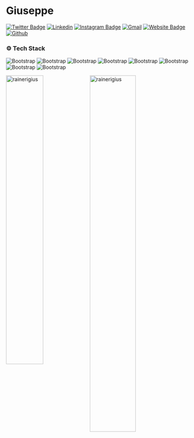 # Giuseppe

[![Twitter Badge](https://img.shields.io/badge/-Twitter-1da1f2?labelColor=1da1f2&logo=twitter&logoColor=white&link=https://twitter.com/rainerigiu)](https://twitter.com/rainerigiu)
[![Linkedin](https://img.shields.io/badge/-LinkedIn-blue?style=flat&logo=Linkedin&logoColor=white)](https://www.linkedin.com/in/rainerigiuseppe/)
[![Instagram Badge](https://img.shields.io/badge/-Instagram-purple?logo=instagram&logoColor=white&link=https://instagram.com/rainerigiu/)](https://www.instagram.com/rainerigiu)
[![Gmail](https://img.shields.io/badge/-Gmail-c14438?style=flat&logo=Gmail&logoColor=white)](mailto:rainerigiuseppe@icloud.com)
[![Website Badge](https://img.shields.io/badge/-Website-c14438?style=flat&logo=Google-Chrome&logoColor=white&link=https://rainerigiu.com)](https://rainerigiu.com)
[![Github](https://img.shields.io/github/followers/rainerigius?label=Follow&style=social)](https://github.com/rainerigius)

### ⚙️ Tech Stack

![Bootstrap](https://img.shields.io/badge/-Pine%20Script-05122A?style=flat-square&logo=Pine-Script&color=353535) ![Bootstrap](https://img.shields.io/badge/-HTML-05122A?style=flat-square&logo=HTML&color=353535) ![Bootstrap](https://img.shields.io/badge/-PHP-05122A?style=flat-square&logo=PHP&color=353535) ![Bootstrap](https://img.shields.io/badge/-CSS-05122A?style=flat-square&logo=CSS&color=353535) ![Bootstrap](https://img.shields.io/badge/-JavaScript-05122A?style=flat-square&logo=JavaScript&color=353535) ![Bootstrap](https://img.shields.io/badge/-Python-05122A?style=flat-square&logo=Python&color=353535) ![Bootstrap](https://img.shields.io/badge/-MySQL-05122A?style=flat-square&logo=MySQL&color=353535) ![Bootstrap](https://img.shields.io/badge/-Visual%20Studio%20Code-05122A?style=flat-square&logo=Visual-Studio-Code&color=353535)

<div>
  <img width="45%" align="left" src="https://github-readme-stats.vercel.app/api/top-langs?username=rainerigius&show_icons=true&locale=en&layout=compact" alt="rainerigius" />
  <img width="50%"  src="https://github-readme-streak-stats.herokuapp.com/?user=rainerigius&" alt="rainerigius" />
</div>

